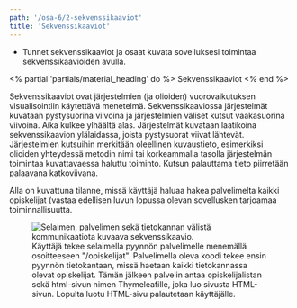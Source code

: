 ```yaml
---
path: '/osa-6/2-sekvenssikaaviot'
title: 'Sekvenssikaaviot'
---
```



<text-box variant='learningObjectives' name='Oppimistavoitteet'>

- Tunnet sekvenssikaaviot ja osaat kuvata sovelluksesi toimintaa sekvenssikaavioiden avulla.

</text-box>


<% partial 'partials/material_heading' do %>
  Sekvenssikaaviot
<% end %>

<p>
  Sekvenssikaaviot ovat järjestelmien (ja olioiden) vuorovaikutuksen visualisointiin käytettävä menetelmä. Sekvenssikaaviossa järjestelmät kuvataan pystysuorina viivoina ja järjestelmien väliset kutsut vaakasuorina viivoina. Aika kulkee ylhäältä alas. Järjestelmät kuvataan laatikoina sekvenssikaavion ylälaidassa, joista pystysuorat viivat lähtevät. Järjestelmien kutsuihin merkitään oleellinen kuvaustieto, esimerkiksi olioiden yhteydessä metodin nimi tai korkeammalla tasolla järjestelmän toimintaa kuvattavaessa haluttu toiminto. Kutsun palauttama tieto piirretään palaavana katkoviivana.
</p>

<p>
  Alla on kuvattuna tilanne, missä käyttäjä haluaa hakea palvelimelta kaikki opiskelijat (vastaa edellisen luvun lopussa olevan sovellusken tarjoamaa toiminnallisuutta.
</p>

<figure>
  <img src="/img/sekvenssikaavio.png" alt="Selaimen, palvelimen sekä tietokannan välistä kommunikaatiota kuvaava sekvenssikaavio."/>
  <figcaption>Käyttäjä tekee selaimella pyynnön palvelimelle menemällä osoitteeseen "/opiskelijat". Palvelimella oleva koodi tekee ensin pyynnön tietokantaan, missä haetaan kaikki tietokannassa olevat opiskelijat. Tämän jälkeen palvelin antaa opiskelijalistan sekä html-sivun nimen Thymeleafille, joka luo sivusta HTML-sivun. Lopulta luotu HTML-sivu palautetaan käyttäjälle.</figcaption>
</figure>

